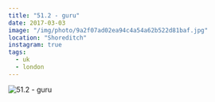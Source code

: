 ```yaml
---
title: "51.2 - guru"
date: 2017-03-03
image: "/img/photo/9a2f07ad02ea94c4a54a62b522d81baf.jpg"
location: "Shoreditch"
instagram: true
tags:
  - uk
  - london
---
```


![51.2 - guru](/img/photo/9a2f07ad02ea94c4a54a62b522d81baf.jpg)
